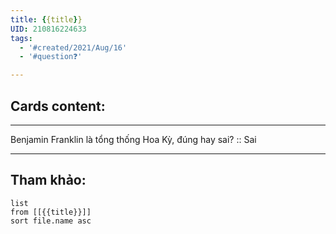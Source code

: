 ```yaml
---
title: {{title}}
UID: 210816224633
tags:
  - '#created/2021/Aug/16'
  - '#question❓'

---
```


## Cards content:
---

Benjamin Franklin là tổng thống Hoa Kỳ, đúng hay sai? :: Sai
<!--SR:!2021-09-03,14,290-->

---

## Tham khảo:
```dataview
list
from [[{{title}}]]
sort file.name asc
```